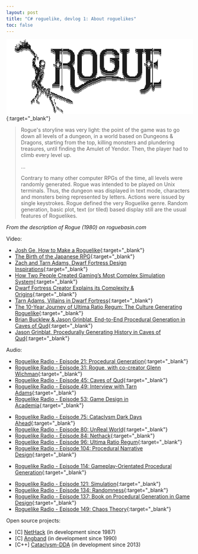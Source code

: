 ```yaml
---
layout: post
title: "C# roguelike, devlog 1: About roguelikes"
toc: false
---
```


![devlog](/img/devlog1_01.png){:target="_blank"}

>Rogue's storyline was very light: the point of the game was to go down all levels of a dungeon, in a world based on Dungeons & Dragons, starting from the top, killing monsters and plundering treasures, until finding the Amulet of Yendor. Then, the player had to climb every level up.
>
> ...
>
> Contrary to many other computer RPGs of the time, all levels were randomly generated. Rogue was intended to be played on Unix terminals. Thus, the dungeon was displayed in text mode, characters and monsters being represented by letters. Actions were issued by single keystrokes. Rogue defined the very Roguelike genre. Random generation, basic plot, text (or tiled) based display still are the usual features of Roguelikes. 

*From the description of Rogue (1980) on roguebasin.com*

<div class="block-title">Video:</div>

- [Josh Ge, How to Make a Roguelike](https://youtu.be/jviNpRGuCIU){:target="_blank"}
- [The Birth of the Japanese RPG](https://youtu.be/fJiwn8iXqOI){:target="_blank"}
- [Zach and Tarn Adams, Dwarf Fortress Design Inspirations](https://youtu.be/Zh6dnx9FM1g){:target="_blank"}
- [How Two People Created Gaming’s Most Complex Simulation System](https://youtu.be/1ieGQ_YddX0){:target="_blank"}
- [Dwarf Fortress Creator Explains its Complexity & Origins](https://youtu.be/VAhHkJQ3KgY){:target="_blank"}
- [Tarn Adams, Villains in Dwarf Fortress](https://youtu.be/4-7TtPX5uhg){:target="_blank"}
- [The 10-Year Journey of Ultima Ratio Regum: The Culture Generating Roguelike](https://youtu.be/giIIoIKntnw){:target="_blank"}
- [Brian Bucklew & Jason Grinblat, End-to-End Procedural Generation in Caves of Qud](https://youtu.be/jV-DZqdKlnE){:target="_blank"}
- [Jason Grinblat, Procedurally Generating History in Caves of Qud](https://youtu.be/H0sLa1y3BW4){:target="_blank"}

<div class="block-title">Audio:</div>

- [Roguelike Radio - Episode 21: Procedural Generation](http://www.roguelikeradio.com/2012/02/episode-21-procedural-generation.html){:target="_blank"}
- [Roguelike Radio - Episode 31: Rogue, with co-creator Glenn Wichman](http://www.roguelikeradio.com/2012/04/episode-31-rogue-with-co-creator-glenn.html){:target="_blank"}
- [Roguelike Radio - Episode 45: Caves of Qud](http://www.roguelikeradio.com/2012/09/episode-45-caves-of-qud.html){:target="_blank"}
- [Roguelike Radio - Episode 49: Interview with Tarn Adams](http://www.roguelikeradio.com/2012/10/episode-49-interview-with-tarn-adams.html){:target="_blank"}
- [Roguelike Radio - Episode 53: Game Design in Academia](http://www.roguelikeradio.com/2012/11/episode-53-game-design-in-academia.html){:target="_blank"}
<!--- [Roguelike Radio - Episode 54: Game Jams](http://www.roguelikeradio.com/2012/11/episode-54-game-jams.html){:target="_blank"}-->
- [Roguelike Radio - Episode 75: Cataclysm Dark Days Ahead](http://www.roguelikeradio.com/2013/07/episode-75-cataclysm-dark-days-ahead.html){:target="_blank"}
- [Roguelike Radio - Episode 80: UnReal World](http://www.roguelikeradio.com/2013/09/this-is-episode-80-of-roguelike-radio.html){:target="_blank"}
- [Roguelike Radio - Episode 84: Nethack](http://www.roguelikeradio.com/2013/12/episode-84-nethack.html){:target="_blank"}
- [Roguelike Radio - Episode 96: Ultima Ratio Regum](http://www.roguelikeradio.com/2015/01/episode-96-ultima-ratio-regum.html){:target="_blank"}
- [Roguelike Radio - Episode 104: Procedural Narrative Design](http://www.roguelikeradio.com/2015/08/episode-104-narrative-design.html){:target="_blank"}
<!-- [Roguelike Radio - Episode 105: Dungeon Hacks, a book about roguelikes](http://www.roguelikeradio.com/2015/08/episode-105-dungeon-hacks-book-about.html){:target="_blank"}-->
- [Roguelike Radio - Episode 114: Gameplay-Orientated Procedural Generation](http://www.roguelikeradio.com/2016/01/episode-114-gameplay-orientated.html){:target="_blank"}
<!--- [Roguelike Radio - Episode 119: Coding Practices](http://www.roguelikeradio.com/2016/03/episode-119-coding-practices.html){:target="_blank"}-->
- [Roguelike Radio - Episode 121: Simulation](http://www.roguelikeradio.com/2016/04/episode-121-simulation.html){:target="_blank"}
- [Roguelike Radio - Episode 134: Randomness](http://www.roguelikeradio.com/2017/03/episode-134-randomness.html){:target="_blank"}
- [Roguelike Radio - Episode 137: Book on Procedural Generation in Game Design](http://www.roguelikeradio.com/2017/06/episode-137-book-on-procedural.html){:target="_blank"}
- [Roguelike Radio - Episode 149: Chaos Theory](http://www.roguelikeradio.com/2018/12/episode-149-chaos-theory.html){:target="_blank"}

<div class="block-title">Open source projects:</div>

- \[C\] [NetHack](https://github.com/NetHack/NetHack) (in development since 1987)
- \[C\] [Angband](https://github.com/angband/angband) (in development since 1990)
- \[C++\] [Cataclysm-DDA](https://github.com/CleverRaven/Cataclysm-DDA) (in development since 2013)